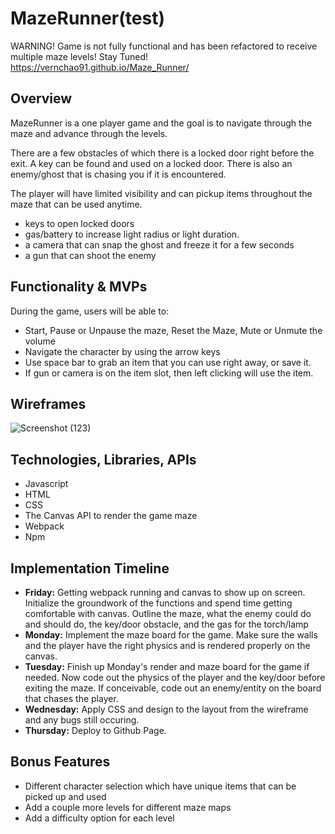 # MazeRunner(test)
WARNING! Game is not fully functional and has been refactored to receive multiple maze levels! Stay Tuned!
https://vernchao91.github.io/Maze_Runner/
## Overview 
MazeRunner is a one player game and the goal is to navigate through the maze and advance through the levels.

There are a few obstacles of which there is a locked door right before the exit. A key can be found and used on a locked door. There is also an enemy/ghost that is chasing you if it is encountered.

The player will have limited visibility and can pickup items throughout the maze that can be used anytime.
- keys to open locked doors
- gas/battery to increase light radius or light duration.
- a camera that can snap the ghost and freeze it for a few seconds
- a gun that can shoot the enemy

## Functionality & MVPs
During the game, users will be able to:
* Start, Pause or Unpause the maze, Reset the Maze, Mute or Unmute the volume
* Navigate the character by using the arrow keys
* Use space bar to grab an item that you can use right away, or save it.
* If gun or camera is on the item slot, then left clicking will use the item.

## Wireframes
![Screenshot (123)](https://user-images.githubusercontent.com/85369724/131963654-92eee98c-c880-45f4-9874-9341aa589b32.png)

## Technologies, Libraries, APIs
* Javascript
* HTML
* CSS
* The Canvas API to render the game maze
* Webpack
* Npm

## Implementation Timeline
* **Friday:** Getting webpack running and canvas to show up on screen. Initialize the groundwork of the functions and spend time getting comfortable with canvas. Outline the maze, what the enemy could do and should do, the key/door obstacle, and the gas for the torch/lamp
* **Monday:** Implement the maze board for the game. Make sure the walls and the player have the right physics and is rendered properly on the canvas.
* **Tuesday:** Finish up Monday's render and maze board for the game if needed. Now code out the physics of the player and the key/door before exiting the maze. If conceivable, code out an enemy/entity on the board that chases the player.
* **Wednesday:** Apply CSS and design to the layout from the wireframe and any bugs still occuring.
* **Thursday:** Deploy to Github Page.

## Bonus Features
* Different character selection which have unique items that can be picked up and used
* Add a couple more levels for different maze maps
* Add a difficulty option for each level

<!-- ## Credits -->
